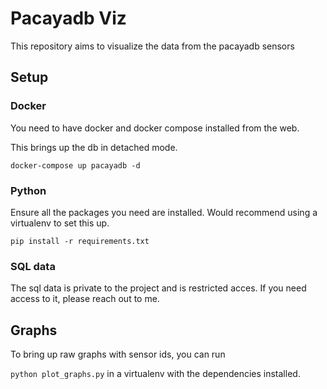 # Pacayadb Viz


This repository aims to visualize the data from the pacayadb sensors

## Setup

### Docker

You need to have docker and docker compose installed from the web.

This brings up the db in detached mode.

`docker-compose up pacayadb -d`


### Python

Ensure all the packages you need are installed. Would recommend
using a virtualenv to set this up.

`pip install -r requirements.txt`


### SQL data

The sql data is private to the project and is restricted acces. If 
you need access to it, please reach out to me.


## Graphs

To bring up raw graphs with sensor ids, you can run

`python plot_graphs.py` in a virtualenv with the dependencies installed.

